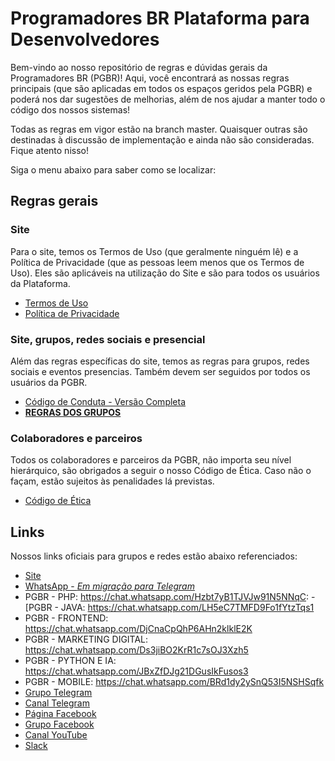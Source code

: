 # Programadores BR Plataforma para Desenvolvedores

Bem-vindo ao nosso repositório de regras e dúvidas gerais da Programadores BR (PGBR)! Aqui, você encontrará as nossas regras principais (que são aplicadas em todos os espaços geridos pela PGBR) e poderá nos dar sugestões de melhorias, além de nos ajudar a manter todo o código dos nossos sistemas!

Todas as regras em vigor estão na branch master. Quaisquer outras são destinadas à discussão de implementação e ainda não são consideradas. Fique atento nisso!

Siga o menu abaixo para saber como se localizar:

## Regras gerais
### Site

Para o site, temos os Termos de Uso (que geralmente ninguém lê) e a Política de Privacidade (que as pessoas leem menos que os Termos de Uso). Eles são aplicáveis na utilização do Site e são para todos os usuários da Plataforma.

  - [Termos de Uso](https://github.com/programadores-br/geral/blob/master/termos-de-uso.md)
  - [Política de Privacidade](https://github.com/programadores-br/geral/blob/master/politica-de-privacidade.md)

### Site, grupos, redes sociais e presencial

Além das regras específicas do site, temos as regras para grupos, redes sociais e eventos presencias. Também devem ser seguidos por todos os usuários da PGBR.

  - [Código de Conduta - Versão Completa](https://github.com/programadores-br/geral/blob/master/code-of-conduct.md)
  - **[REGRAS DOS GRUPOS](https://github.com/programadores-br/geral/blob/master/regras.md)**

### Colaboradores e parceiros

Todos os colaboradores e parceiros da PGBR, não importa seu nível hierárquico, são obrigados a seguir o nosso Código de Ética. Caso não o façam, estão sujeitos às penalidades lá previstas.

  - [Código de Ética](https://github.com/programadores-br/geral/blob/master/codigo-de-etica.md)

## Links

Nossos links oficiais para grupos e redes estão abaixo referenciados:

  - [Site](https://programadoresbr.com.br)
  - [WhatsApp - *Em migração para Telegram*](https://chat.whatsapp.com/LCwZWshgrrG1YlLsFqq5xK)
  - PGBR - PHP: https://chat.whatsapp.com/Hzbt7yB1TJVJw91N5NNqC:   - [PGBR - JAVA: https://chat.whatsapp.com/LH5eC7TMFD9Fo1fYtzTqs1
  - PGBR - FRONTEND: https://chat.whatsapp.com/DjCnaCpQhP6AHn2klklE2K
  - PGBR - MARKETING DIGITAL: https://chat.whatsapp.com/Ds3jiBO2KrR1c7sOJ3Xzh5
  - PGBR - PYTHON E IA: https://chat.whatsapp.com/JBxZfDJg21DGusIkFusos3
  - PGBR - MOBILE: https://chat.whatsapp.com/BRd1dy2ySnQ53I5NSHSqfk
  - [Grupo Telegram](https://t.me/joinchat/BhkPBRZjYk4R3wVknDLfCg)
  - [Canal Telegram](https://t.me/canalpgbr)
  - [Página Facebook](https://www.facebook.com/programad0resbr)
  - [Grupo Facebook](https://www.facebook.com/groups/pr0gramad0resbr/)
  - [Canal YouTube](http://youtube.com/c/ProgramadoresBR)
  - [Slack](https://join.slack.com/t/programadoresbrgroup/shared_invite/enQtNTQyNjcxODkxNTIxLWMxYWVhMzllZjg5NGVjMTllODI5ZWUxOWMzNDA1NDA3OWM2OWUzNmM5MDIzNzY2MjFiNTI2MWZlZTc3NTc1OGE)
